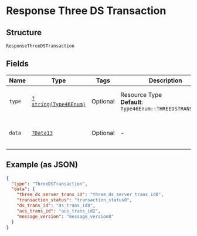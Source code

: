 
# Response Three DS Transaction

## Structure

`ResponseThreeDSTransaction`

## Fields

| Name | Type | Tags | Description | Getter | Setter |
|  --- | --- | --- | --- | --- | --- |
| `type` | [`?string(Type46Enum)`](../../doc/models/type-46-enum.md) | Optional | Resource Type<br>**Default**: `Type46Enum::THREEDSTRANSACTION` | getType(): ?string | setType(?string type): void |
| `data` | [`?Data13`](../../doc/models/data-13.md) | Optional | - | getData(): ?Data13 | setData(?Data13 data): void |

## Example (as JSON)

```json
{
  "type": "ThreeDSTransaction",
  "data": {
    "three_ds_server_trans_id": "three_ds_server_trans_id0",
    "transaction_status": "transaction_status0",
    "ds_trans_id": "ds_trans_id8",
    "acs_trans_id": "acs_trans_id2",
    "message_version": "message_version0"
  }
}
```

